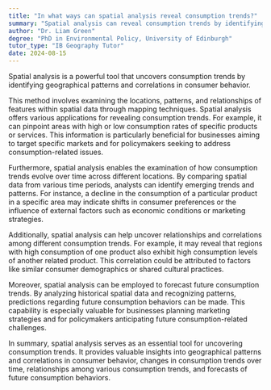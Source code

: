 ```yaml
---
title: "In what ways can spatial analysis reveal consumption trends?"
summary: "Spatial analysis can reveal consumption trends by identifying geographical patterns and correlations in consumer behaviour."
author: "Dr. Liam Green"
degree: "PhD in Environmental Policy, University of Edinburgh"
tutor_type: "IB Geography Tutor"
date: 2024-08-15
---
```


Spatial analysis is a powerful tool that uncovers consumption trends by identifying geographical patterns and correlations in consumer behavior.

This method involves examining the locations, patterns, and relationships of features within spatial data through mapping techniques. Spatial analysis offers various applications for revealing consumption trends. For example, it can pinpoint areas with high or low consumption rates of specific products or services. This information is particularly beneficial for businesses aiming to target specific markets and for policymakers seeking to address consumption-related issues.

Furthermore, spatial analysis enables the examination of how consumption trends evolve over time across different locations. By comparing spatial data from various time periods, analysts can identify emerging trends and patterns. For instance, a decline in the consumption of a particular product in a specific area may indicate shifts in consumer preferences or the influence of external factors such as economic conditions or marketing strategies.

Additionally, spatial analysis can help uncover relationships and correlations among different consumption trends. For example, it may reveal that regions with high consumption of one product also exhibit high consumption levels of another related product. This correlation could be attributed to factors like similar consumer demographics or shared cultural practices.

Moreover, spatial analysis can be employed to forecast future consumption trends. By analyzing historical spatial data and recognizing patterns, predictions regarding future consumption behaviors can be made. This capability is especially valuable for businesses planning marketing strategies and for policymakers anticipating future consumption-related challenges.

In summary, spatial analysis serves as an essential tool for uncovering consumption trends. It provides valuable insights into geographical patterns and correlations in consumer behavior, changes in consumption trends over time, relationships among various consumption trends, and forecasts of future consumption behaviors.
    